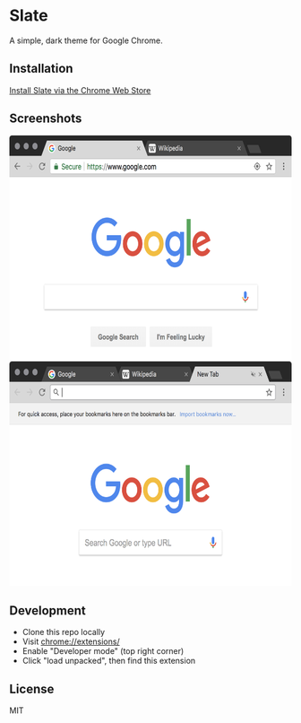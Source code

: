 # Slate

A simple, dark theme for Google Chrome.

## Installation

[Install Slate via the Chrome Web Store](https://chrome.google.com/webstore/detail/slate/jkiocfblhkadjnollnbplofmcnbglmnn)

## Screenshots

<p align='center'>
  <img src='marketing/screenshot-1.png' width='640' height='400' alt='Screenshot 1'>
  <img src='marketing/screenshot-2.png' width='640' height='400' alt='Screenshot 2'>
</p>

## Development

- Clone this repo locally
- Visit [chrome://extensions/](chrome://extensions/)
- Enable "Developer mode" (top right corner)
- Click "load unpacked", then find this extension

## License

MIT
